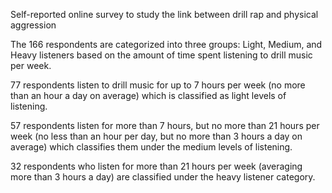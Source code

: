  Self-reported online survey to study the link between drill rap and physical aggression
 
The 166 respondents are categorized into three groups: Light, Medium, and Heavy listeners based on the amount of time spent listening to drill music per week. 

77 respondents listen to drill music for up to 7 hours per week (no more than an hour a day on average) which is classified as light levels of listening. 

57 respondents listen for more than 7 hours, but no more than 21 hours per week (no less than an hour per day, but no more than 3 hours a day on average) which classifies them under the medium levels of listening.

32 respondents who listen for more than 21 hours per week (averaging more than 3 hours a day) are classified under the heavy listener category. 

